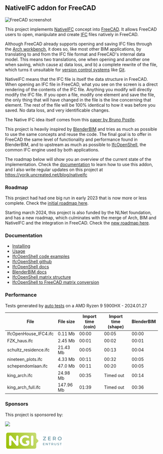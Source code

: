 ## NativeIFC addon for FreeCAD

![FreeCAD screenshot](doc/images/main.jpg)

This project implements [NativeIFC](https://github.com/brunopostle/ifcmerge/blob/main/docs/whitepaper.rst) concept into [FreeCAD](https://freecad.org). It allows FreeCAD users to open, manipulate and create [IFC](https://en.wikipedia.org/wiki/Industry_Foundation_Classes) files natively in FreeCAD.

Although FreeCAD already supports opening and saving IFC files through the [Arch workbench](https://wiki.freecad.org/Arch_Workbench), it does so, like most other BIM applications, by translating to and from the IFC file format and FreeCAD's internal data model. This means two translations, one when opening and another one when saving, which cause a) data loss, and b) a complete rewrite of the file, which turns it unsuitable for [version control systems](https://en.wikipedia.org/wiki/Version_control) like [Git](https://en.wikipedia.org/wiki/Git).

NativeIFC means that the IFC file is itself the data structure in FreeCAD. When opening an IFC file in FreeCAD, what you see on the screen is a direct rendering of the contents of the IFC file. Anything you modify will directly modify the IFC file. If you open a file, modify one element and save the file, the only thing that will have changed in the file is the line concerning that element. The rest of the file will be 100% identical to how it was before you saved. No data loss, and very identificable changes.

The Native IFC idea itself comes from this [paper by Bruno Postle](https://github.com/brunopostle/ifcmerge/blob/main/docs/whitepaper.rst).

This project is heavily inspired by [BlenderBIM](https://blenderbim.org) and tries as much as possible to use the same concepts and reuse the code. The final goal is to offer in FreeCAD the same level of functionality and performance found in BlenderBIM, and to upstream as much as possible to [IfcOpenShell](https://ifcopenshell.org), the common IFC engine used by both applications.

The roadmap below will show you an overview of the current state of the implementation. Check the [documentation](doc/README.md) to learn how to use this addon, and I also write regular updates on this project at https://yorik.uncreated.net/blog/nativeifc

### Roadmap

This project had had one big run in early 2023 that is now more or less complete. Check the [initial roadmap here](doc/roadmap2023.md).

Starting march 2024, this project is also funded by the NLNet foundation, and has a new roadmap, which culminates with the merge of Arch, BIM and NativeIFC and the integration in FreeCAD. Check the [new roadmap here](doc/roadmap2024.md).

### Documentation

* [Installing](doc/installation.md)
* [Usage](doc/README.md)
* [IfcOpenShell code examples](doc/code_examples.md)
* [IfcOpenShell github](https://github.com/IfcOpenShell/IfcOpenShell)
* [IfcOpenShell docs](https://blenderbim.org/docs-python/ifcopenshell.html)
* [BlenderBIM docs](https://blenderbim.org/docs/)
* [IfcOpenShell matrix structure](https://github.com/IfcOpenShell/IfcOpenShell/issues/1440)
* [IfcOpenShell to FreeCAD matrix conversion](https://pythoncvc.net/?cat=203)

### Performance

Tests generated by [auto tests](ifc_performance_test.py) on a AMD Ryzen 9 5900HX - 2024.01.27

| File | File size | Import time (coin) | Import time (shape) | BlenderBIM |
| ---- | --------- | ------------------- | ------------------ | ---------- |
| IfcOpenHouse_IFC4.ifc | 0.11 Mb | 00:00 | 00:05 | 00:00 |
| FZK_haus.ifc | 2.45 Mb | 00:01 | 00:02 | 00:01 |
| schultz_residence.ifc | 21.43 Mb | 00:05 | 00:13 | 00:04 |
| nineteen_plots.ifc | 4.33 Mb | 00:11 | 00:32 | 00:05 |
| schependomlaan.ifc | 47.0 Mb | 00:11 | 00:20 | 00:05 |
| king_arch.ifc | 24.98 Mb | 00:35 | Timed out | 00:14 |
| king_arch_full.ifc | 147.96 Mb | 01:39 | Timed out | 00:36 |

### Sponsors

This project is sponsored by:

[![](doc/images/otfn-logo.png)](https://opentoolchain-foundation.org/) <div style="width: 60px;"></div> [![](doc/images/ngi0-logo.png)](https://nlnet.nl/project/FreeCAD-IFC/)
